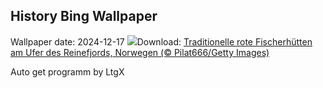 ## History Bing Wallpaper
Wallpaper date: 2024-12-17
![](https://www.bing.com/th?id=OHR.ReinefjordenNorway_DE-DE5744534611_UHD.jpg&w=1000)Download: [Traditionelle rote Fischerhütten am Ufer des Reinefjords, Norwegen (© Pilat666/Getty Images)](https://www.bing.com/th?id=OHR.ReinefjordenNorway_DE-DE5744534611_UHD.jpg)

Auto get programm by LtgX
